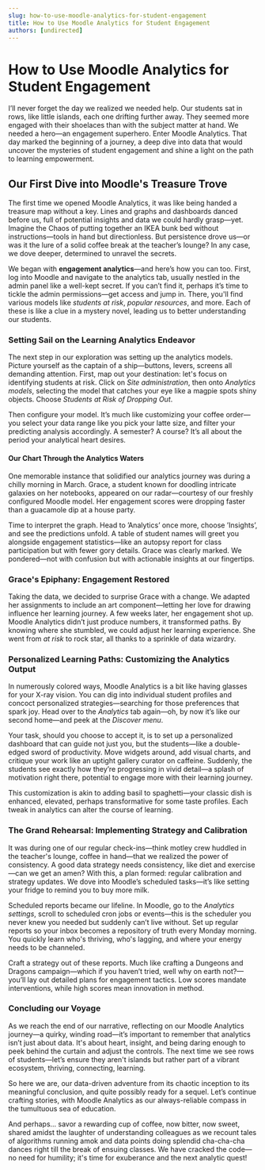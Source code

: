 ```yaml
---
slug: how-to-use-moodle-analytics-for-student-engagement
title: How to Use Moodle Analytics for Student Engagement
authors: [undirected]
---
```



# How to Use Moodle Analytics for Student Engagement

I’ll never forget the day we realized we needed help. Our students sat in rows, like little islands, each one drifting further away. They seemed more engaged with their shoelaces than with the subject matter at hand. We needed a hero—an engagement superhero. Enter Moodle Analytics. That day marked the beginning of a journey, a deep dive into data that would uncover the mysteries of student engagement and shine a light on the path to learning empowerment.

## Our First Dive into Moodle's Treasure Trove

The first time we opened Moodle Analytics, it was like being handed a treasure map without a key. Lines and graphs and dashboards danced before us, full of potential insights and data we could hardly grasp—yet. Imagine the Chaos of putting together an IKEA bunk bed without instructions—tools in hand but directionless. But persistence drove us—or was it the lure of a solid coffee break at the teacher’s lounge? In any case, we dove deeper, determined to unravel the secrets.

We began with **engagement analytics**—and here’s how you can too. First, log into Moodle and navigate to the analytics tab, usually nestled in the admin panel like a well-kept secret. If you can’t find it, perhaps it’s time to tickle the admin permissions—get access and jump in. There, you'll find various models like *students at risk*, *popular resources*, and more. Each of these is like a clue in a mystery novel, leading us to better understanding our students.

### Setting Sail on the Learning Analytics Endeavor

The next step in our exploration was setting up the analytics models. Picture yourself as the captain of a ship—buttons, levers, screens all demanding attention. First, map out your destination: let's focus on identifying students at risk. Click on *Site administration*, then onto *Analytics models*, selecting the model that catches your eye like a magpie spots shiny objects. Choose *Students at Risk of Dropping Out*.

Then configure your model. It’s much like customizing your coffee order—you select your data range like you pick your latte size, and filter your predicting analysis accordingly. A semester? A course? It’s all about the period your analytical heart desires.

#### Our Chart Through the Analytics Waters

One memorable instance that solidified our analytics journey was during a chilly morning in March. Grace, a student known for doodling intricate galaxies on her notebooks, appeared on our radar—courtesy of our freshly configured Moodle model. Her engagement scores were dropping faster than a guacamole dip at a house party.

Time to interpret the graph. Head to ’Analytics’ once more, choose ’Insights’, and see the predictions unfold. A table of student names will greet you alongside engagement statistics—like an autopsy report for class participation but with fewer gory details. Grace was clearly marked. We pondered—not with confusion but with actionable insights at our fingertips.

### Grace's Epiphany: Engagement Restored

Taking the data, we decided to surprise Grace with a change. We adapted her assignments to include an art component—letting her love for drawing influence her learning journey. A few weeks later, her engagement shot up. Moodle Analytics didn’t just produce numbers, it transformed paths. By knowing where she stumbled, we could adjust her learning experience. She went from *at risk* to rock star, all thanks to a sprinkle of data wizardry.

### Personalized Learning Paths: Customizing the Analytics Output 

In numerously colored ways, Moodle Analytics is a bit like having glasses for your X-ray vision. You can dig into individual student profiles and concoct personalized strategies—searching for those preferences that spark joy. Head over to the *Analytics* tab again—oh, by now it’s like our second home—and peek at the *Discover menu*.

Your task, should you choose to accept it, is to set up a personalized dashboard that can guide not just you, but the students—like a double-edged sword of productivity. Move widgets around, add visual charts, and critique your work like an uptight gallery curator on caffeine. Suddenly, the students see exactly how they’re progressing in vivid detail—a splash of motivation right there, potential to engage more with their learning journey.

This customization is akin to adding basil to spaghetti—your classic dish is enhanced, elevated, perhaps transformative for some taste profiles. Each tweak in analytics can alter the course of learning.

### The Grand Rehearsal: Implementing Strategy and Calibration

It was during one of our regular check-ins—think motley crew huddled in the teacher's lounge, coffee in hand—that we realized the power of consistency. A good data strategy needs consistency, like diet and exercise—can we get an amen? With this, a plan formed: regular calibration and strategy updates. We dove into Moodle’s scheduled tasks—it’s like setting your fridge to remind you to buy more milk.

Scheduled reports became our lifeline. In Moodle, go to the *Analytics settings*, scroll to scheduled cron jobs or events—this is the scheduler you never knew you needed but suddenly can’t live without. Set up regular reports so your inbox becomes a repository of truth every Monday morning. You quickly learn who's thriving, who's lagging, and where your energy needs to be channeled.

Craft a strategy out of these reports. Much like crafting a Dungeons and Dragons campaign—which if you haven’t tried, well why on earth not?—you’ll lay out detailed plans for engagement tactics. Low scores mandate interventions, while high scores mean innovation in method.

### Concluding our Voyage

As we reach the end of our narrative, reflecting on our Moodle Analytics journey—a quirky, winding road—it’s important to remember that analytics isn’t just about data. It's about heart, insight, and being daring enough to peek behind the curtain and adjust the controls. The next time we see rows of students—let’s ensure they aren't islands but rather part of a vibrant ecosystem, thriving, connecting, learning.

So here we are, our data-driven adventure from its chaotic inception to its meaningful conclusion, and quite possibly ready for a sequel. Let’s continue crafting stories, with Moodle Analytics as our always-reliable compass in the tumultuous sea of education.

And perhaps... savor a rewarding cup of coffee, now bitter, now sweet, shared amidst the laughter of understanding colleagues as we recount tales of algorithms running amok and data points doing splendid cha-cha-cha dances right till the break of ensuing classes. We have cracked the code—no need for humility; it's time for exuberance and the next analytic quest!